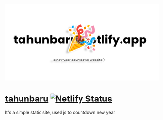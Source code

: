 ![tahunbaru img](https://raw.githubusercontent.com/ayamkv/tahunbaru/master/assets/preview_2.png)

# [tahunbaru](https://tahunbaru.netlify.app)  [![Netlify Status](https://api.netlify.com/api/v1/badges/fc11da78-8019-474a-b0fd-b03473542d71/deploy-status)](https://app.netlify.com/sites/tahunbaru/deploys)

It's a simple static site, used js to countdown new year


